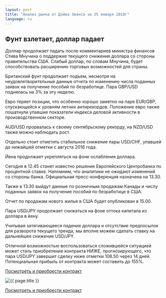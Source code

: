 ```yaml
---
layout: post
title: "Анализ рынка от Дэйва Эванса за 25 января 2018г"
language: ru
---
```

## Фунт взлетает, доллар падает

Доллар продолжает падать после комментариев министра финансов Стива Мнучина о поддержке текущего снижения доллара со стороны правительства США. Слабый доллар, по словам Мнучина, будет способствовать расширению торговых возможностей для страны.

Британский фунт продолжает подъем, несмотря на неудовлетворительные данные отчета по изменению числа поданных заявок на получение пособий по безработице. Пара GBP/USD поднялась на 3% за эту неделю.

Евро теряет позиции, что особенно хорошо заметно на паре EUR/GBP, спускающейся к уровням летних антирекордов. Положение евро также пошатнули упавшие показатели индекса деловой активности в производственном секторе.

AUD/USD прорвалась к своему сентябрьскому рекорду, на NZD/USD также можно наблюдать рост.

Отдельно стоит отметить стабильное снижение пары USD/CHF, упавшей до нижайшей отметки с августа 2016 года.

Йена продолжает укрепляться на фоне ослабления доллара.
 
 
Сегодня в 12.45 станет известно решение Европейского Центробанка по процентной ставке. Напомним, что аналитики не ожидают изменений со стороны банка. Официальная пресс-конференция назначена на 13.30.

Также в 13.30 выйдут данные по розничным продажам Канады и числу поданных заявок на получение пособий по безработице в США.

Отчет по продажам нового жилья в США будет опубликован в 15.00.
 
 
Пара USD/JPY продолжает снижаться на фоне оттока капитала из доллара в йену.

Учитывая затягивающееся падение доллара и отсутствие предпосылок для разворота текущего тренда, мы вполне можем сделать ставку на дальнейшее снижение USD/JPY.

Отличной возможностью воспользоваться сложившейся ситуацией может стать приобретение контракта НИЖЕ, прогнозирующего, что пара USD/JPY завершит сделку ниже отметки 108.50 через 14 дней. Потенциальная прибыль от контракта может составить до 155%.


<a href="http://record.binary.com/_bivVDfg8lHux76XffYA0JmNd7ZgqdRLk/1/market=forex&underlying=frxUSDJPY&formname=higherlower&duration_amount=14&duration_units=d&amount=10&amount_type=payout&expiry_type=duration&barrier=108.50&s=1&t=AGAo0wZxiuWVUSIZnKLQvZ0co5lt24DG" target="_blank">Посмотреть и приобрести контракт</a>

<img src="{{ site.url }}/images/jan-18/ru-25-jan-18.png" alt="{{ page.title }}"  title="{{ page.title }}">

<a href="%LINK%%?https://www.binary.com/d/trade.cgi?market=forex&underlying=frxUSDJPY&formname=higherlower&duration_amount=14&duration_units=d&amount=10&amount_type=payout&expiry_type=duration&barrier=108.50&s=1&t=AGAo0wZxiuWVUSIZnKLQvZ0co5lt24DG" target="_blank">Посмотреть и приобрести контракт</a>
